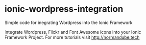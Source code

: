 # ionic-wordpress-integration
Simple code for inegrating Wordpress into the Ionic Framework

Integrate Wordpress, Flickr and Font Awesome icons into your Ionic Framework Project. For more tutorials visit http://normandube.tech
